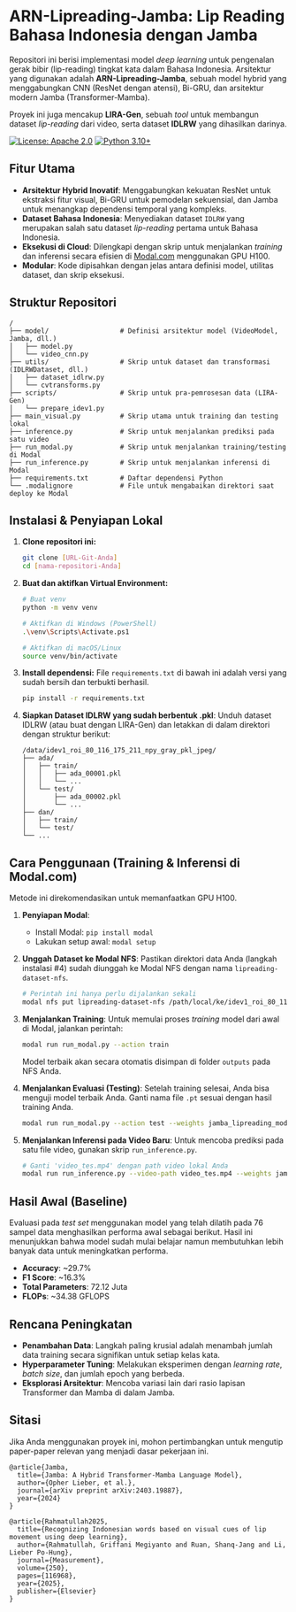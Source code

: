 # ARN-Lipreading-Jamba: Lip Reading Bahasa Indonesia dengan Jamba

Repositori ini berisi implementasi model *deep learning* untuk pengenalan gerak bibir (lip-reading) tingkat kata dalam Bahasa Indonesia. Arsitektur yang digunakan adalah **ARN-Lipreading-Jamba**, sebuah model hybrid yang menggabungkan CNN (ResNet dengan atensi), Bi-GRU, dan arsitektur modern Jamba (Transformer-Mamba).

Proyek ini juga mencakup **LIRA-Gen**, sebuah *tool* untuk membangun dataset *lip-reading* dari video, serta dataset **IDLRW** yang dihasilkan darinya.

[![License: Apache 2.0](https://img.shields.io/badge/License-Apache_2.0-blue.svg)](https://opensource.org/licenses/Apache-2.0)
[![Python 3.10+](https://img.shields.io/badge/python-3.10+-blue.svg)](https://www.python.org/downloads/release/python-3100/)

## Fitur Utama

- **Arsitektur Hybrid Inovatif**: Menggabungkan kekuatan ResNet untuk ekstraksi fitur visual, Bi-GRU untuk pemodelan sekuensial, dan Jamba untuk menangkap dependensi temporal yang kompleks.
- **Dataset Bahasa Indonesia**: Menyediakan dataset `IDLRW` yang merupakan salah satu dataset *lip-reading* pertama untuk Bahasa Indonesia.
- **Eksekusi di Cloud**: Dilengkapi dengan skrip untuk menjalankan *training* dan inferensi secara efisien di [Modal.com](https://modal.com) menggunakan GPU H100.
- **Modular**: Kode dipisahkan dengan jelas antara definisi model, utilitas dataset, dan skrip eksekusi.

## Struktur Repositori

```
/
├── model/                  # Definisi arsitektur model (VideoModel, Jamba, dll.)
│   ├── model.py
│   └── video_cnn.py
├── utils/                  # Skrip untuk dataset dan transformasi (IDLRWDataset, dll.)
│   ├── dataset_idlrw.py
│   └── cvtransforms.py
├── scripts/                # Skrip untuk pra-pemrosesan data (LIRA-Gen)
│   └── prepare_idev1.py
├── main_visual.py          # Skrip utama untuk training dan testing lokal
├── inference.py            # Skrip untuk menjalankan prediksi pada satu video
├── run_modal.py            # Skrip untuk menjalankan training/testing di Modal
├── run_inference.py        # Skrip untuk menjalankan inferensi di Modal
├── requirements.txt        # Daftar dependensi Python
└── .modalignore            # File untuk mengabaikan direktori saat deploy ke Modal
```

## Instalasi & Penyiapan Lokal

1.  **Clone repositori ini:**
    ```bash
    git clone [URL-Git-Anda]
    cd [nama-repositori-Anda]
    ```

2.  **Buat dan aktifkan Virtual Environment:**
    ```bash
    # Buat venv
    python -m venv venv

    # Aktifkan di Windows (PowerShell)
    .\venv\Scripts\Activate.ps1

    # Aktifkan di macOS/Linux
    source venv/bin/activate
    ```

3.  **Install dependensi:**
    File `requirements.txt` di bawah ini adalah versi yang sudah bersih dan terbukti berhasil.
    ```bash
    pip install -r requirements.txt
    ```

4.  **Siapkan Dataset IDLRW yang sudah berbentuk .pkl**:
    Unduh dataset IDLRW (atau buat dengan LIRA-Gen) dan letakkan di dalam direktori dengan struktur berikut:
    ```
    /data/idev1_roi_80_116_175_211_npy_gray_pkl_jpeg/
    ├── ada/
    │   ├── train/
    │   │   ├── ada_00001.pkl
    │   │   └── ...
    │   └── test/
    │       ├── ada_00002.pkl
    │       └── ...
    ├── dan/
    │   ├── train/
    │   └── test/
    └── ...
    ```

## Cara Penggunaan (Training & Inferensi di Modal.com)

Metode ini direkomendasikan untuk memanfaatkan GPU H100.

1.  **Penyiapan Modal**:
    * Install Modal: `pip install modal`
    * Lakukan setup awal: `modal setup`

2.  **Unggah Dataset ke Modal NFS**:
    Pastikan direktori data Anda (langkah instalasi #4) sudah diunggah ke Modal NFS dengan nama `lipreading-dataset-nfs`.
    ```bash
    # Perintah ini hanya perlu dijalankan sekali
    modal nfs put lipreading-dataset-nfs /path/local/ke/idev1_roi_80_116_175_211_npy_gray_pkl_jpeg /data/
    ```

3.  **Menjalankan Training**:
    Untuk memulai proses *training* model dari awal di Modal, jalankan perintah:
    ```bash
    modal run run_modal.py --action train
    ```
    Model terbaik akan secara otomatis disimpan di folder `outputs` pada NFS Anda.

4.  **Menjalankan Evaluasi (Testing)**:
    Setelah training selesai, Anda bisa menguji model terbaik Anda. Ganti nama file `.pt` sesuai dengan hasil training Anda.
    ```bash
    modal run run_modal.py --action test --weights jamba_lipreading_model_best_acc_0.2973.pt
    ```

5.  **Menjalankan Inferensi pada Video Baru**:
    Untuk mencoba prediksi pada satu file video, gunakan skrip `run_inference.py`.
    ```bash
    # Ganti 'video_tes.mp4' dengan path video lokal Anda
    modal run run_inference.py --video-path video_tes.mp4 --weights jamba_lipreading_model_best_acc_0.2973.pt
    ```

## Hasil Awal (Baseline)

Evaluasi pada *test set* menggunakan model yang telah dilatih pada 76 sampel data menghasilkan performa awal sebagai berikut. Hasil ini menunjukkan bahwa model sudah mulai belajar namun membutuhkan lebih banyak data untuk meningkatkan performa.

* **Accuracy**: ~29.7%
* **F1 Score**: ~16.3%
* **Total Parameters**: 72.12 Juta
* **FLOPs**: ~34.38 GFLOPS

## Rencana Peningkatan

* **Penambahan Data**: Langkah paling krusial adalah menambah jumlah data training secara signifikan untuk setiap kelas kata.
* **Hyperparameter Tuning**: Melakukan eksperimen dengan *learning rate*, *batch size*, dan jumlah epoch yang berbeda.
* **Eksplorasi Arsitektur**: Mencoba variasi lain dari rasio lapisan Transformer dan Mamba di dalam Jamba.

## Sitasi

Jika Anda menggunakan proyek ini, mohon pertimbangkan untuk mengutip paper-paper relevan yang menjadi dasar pekerjaan ini.
```
@article{Jamba,
  title={Jamba: A Hybrid Transformer-Mamba Language Model},
  author={Opher Lieber, et al.},
  journal={arXiv preprint arXiv:2403.19887},
  year={2024}
}

@article{Rahmatullah2025,
  title={Recognizing Indonesian words based on visual cues of lip movement using deep learning},
  author={Rahmatullah, Griffani Megiyanto and Ruan, Shanq-Jang and Li, Lieber Po-Hung},
  journal={Measurement},
  volume={250},
  pages={116968},
  year={2025},
  publisher={Elsevier}
}
```
